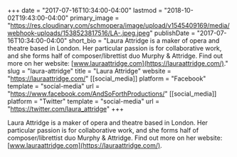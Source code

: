 +++
date = "2017-07-16T10:34:00-04:00"
lastmod = "2018-10-02T19:43:00-04:00"
primary_image = "https://res.cloudinary.com/schmopera/image/upload/v1545409169/media/webhook-uploads/1538523817516/LA-.jpeg.jpeg"
publishDate = "2017-07-16T10:34:00-04:00"
short_bio = "Laura Attridge is a maker of opera and theatre based in London. Her particular passion is for collaborative work, and she forms half of composer/librettist duo Murphy &amp; Attridge. Find out more on her website: [www.lauraattridge.com](https://lauraattridge.com/)."
slug = "laura-attridge"
title = "Laura Attridge"
website = "https://lauraattridge.com/"
[[social_media]]
platform = "Facebook"
template = "social-media"
url = "https://www.facebook.com/AndSoForthProductions/"
[[social_media]]
platform = "Twitter"
template = "social-media"
url = "https://twitter.com/laura_attridge"
+++

Laura Attridge is a maker of opera and theatre based in London. Her particular passion is for collaborative work, and she forms half of composer/librettist duo Murphy & Attridge. Find out more on her website: [www.lauraattridge.com](https://lauraattridge.com/).
